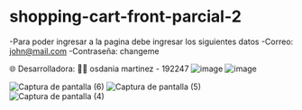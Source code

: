 # shopping-cart-front-parcial-2

-Para poder ingresar a la pagina debe ingresar los siguientes datos
-Correo: john@mail.com
-Contraseña: changeme

🌐 Desarrolladora:
👨‍💻 osdania martinez - 192247
![image](https://github.com/user-attachments/assets/6c0467d6-8851-46fd-a8c3-15da039d18f8)
![image](https://github.com/user-attachments/assets/562604ac-91ef-41c7-b71c-d8a509de7f5c)

![Captura de pantalla (6)](https://github.com/user-attachments/assets/f8618319-6392-4e4a-b50e-005d6d561fbf)
![Captura de pantalla (5)](https://github.com/user-attachments/assets/7bd73d73-3925-4241-8d51-dbe5e278aa73)
![Captura de pantalla (4)](https://github.com/user-attachments/assets/7f4267f5-c02e-46eb-b570-55a8768afaf7)
